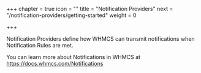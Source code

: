 +++
chapter = true
icon = "<i class='fa fa-bell fa-fw'></i>"
title = "Notification Providers"
next = "/notification-providers/getting-started"
weight = 0

+++

Notification Providers define how WHMCS can transmit notifications when Notification Rules are met.

You can learn more about Notifications in WHMCS at https://docs.whmcs.com/Notifications
